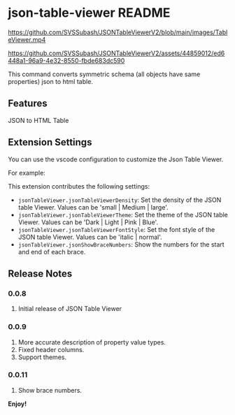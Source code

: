 # json-table-viewer README

https://github.com/SVSSubash/JSONTableViewerV2/blob/main/images/TableViewer.mp4



https://github.com/SVSSubash/JSONTableViewerV2/assets/44859012/ed6448a1-96a9-4e32-8550-fbde683dc590



This command converts symmetric schema (all objects have same properties) json to html table. 

## Features

JSON to HTML Table

## Extension Settings

You can use the vscode configuration to customize the Json Table Viewer.

For example:

This extension contributes the following settings:

* `jsonTableViewer.jsonTableViewerDensity`: Set the density of the JSON table Viewer. Values can be 'small | Medium | large'.
* `jsonTableViewer.jsonTableViewerTheme`: Set the theme of the JSON table Viewer. Values can be 'Dark | Light | Pink | Blue'.
* `jsonTableViewer.jsonTableViewerFontStyle`: Set the font style of the JSON table Viewer. Values can be 'italic | normal'.
* `jsonTableViewer.jsonShowBraceNumbers`: Show the numbers for the start and end of each brace. 

## Release Notes

### 0.0.8

1. Initial release of JSON Table Viewer

### 0.0.9

1. More accurate description of property value types.
2. Fixed header columns.
3. Support themes.

### 0.0.11

1. Show brace numbers.

**Enjoy!**
